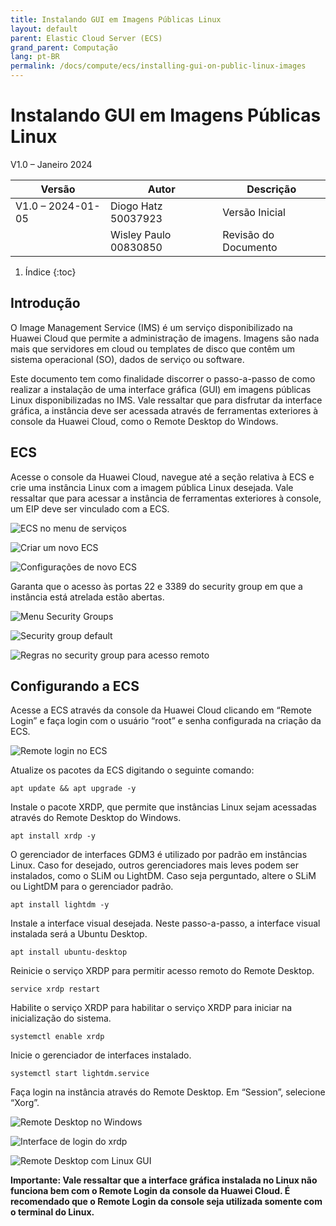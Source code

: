 ```yaml
---
title: Instalando GUI em Imagens Públicas Linux
layout: default
parent: Elastic Cloud Server (ECS)
grand_parent: Computação
lang: pt-BR
permalink: /docs/compute/ecs/installing-gui-on-public-linux-images
---
```


# Instalando GUI em Imagens Públicas Linux

V1.0 – Janeiro 2024

| **Versão**        | **Autor**             | **Descrição**        |
| ----------------- | --------------------- | -------------------- |
| V1.0 – 2024-01-05 | Diogo Hatz 50037923   | Versão Inicial       |
|                   | Wisley Paulo 00830850 | Revisão do Documento |

1. Índice
{:toc}

## Introdução

O Image Management Service (IMS) é um serviço disponibilizado na Huawei
Cloud que permite a administração de imagens. Imagens são nada mais que
servidores em cloud ou templates de disco que contêm um sistema
operacional (SO), dados de serviço ou software.

Este documento tem como finalidade discorrer o passo-a-passo de como
realizar a instalação de uma interface gráfica (GUI) em imagens públicas
Linux disponibilizadas no IMS. Vale ressaltar que para disfrutar da
interface gráfica, a instância deve ser acessada através de ferramentas
exteriores à console da Huawei Cloud, como o Remote Desktop do Windows.

## ECS

Acesse o console da Huawei Cloud, navegue até a seção relativa à ECS e
crie uma instância Linux com a imagem pública Linux desejada. Vale
ressaltar que para acessar a instância de ferramentas exteriores à
console, um EIP deve ser vinculado com a ECS.

![ECS no menu de serviços](/huaweicloud-knowledge-base/assets/images/ecs/installing-gui-on-public-linux-images/services-menu-ecs.jpg)

![Criar um novo ECS](/huaweicloud-knowledge-base/assets/images/ecs/installing-gui-on-public-linux-images/buy-ecs.jpg)

![Configurações de novo ECS](/huaweicloud-knowledge-base/assets/images/ecs/installing-gui-on-public-linux-images/new-ecs-details.jpg)

Garanta que o acesso às portas 22 e 3389 do security group em que a
instância está atrelada estão abertas.

![Menu Security Groups](/huaweicloud-knowledge-base/assets/images/ecs/installing-gui-on-public-linux-images/security-groups-menu.jpg)

![Security group default](/huaweicloud-knowledge-base/assets/images/ecs/installing-gui-on-public-linux-images/default-security-group.jpg)

![Regras no security group para acesso remoto](/huaweicloud-knowledge-base/assets/images/ecs/installing-gui-on-public-linux-images/security-group-rules-remote-access.jpg)

## Configurando a ECS

Acesse a ECS através da console da Huawei Cloud clicando em “Remote
Login” e faça login com o usuário “root” e senha configurada na criação
da ECS.

![Remote login no ECS](/huaweicloud-knowledge-base/assets/images/ecs/installing-gui-on-public-linux-images/ecs-remote-login.jpg)

Atualize os pacotes da ECS digitando o seguinte comando:

```shell
apt update && apt upgrade -y
```

Instale o pacote XRDP, que permite que instâncias Linux sejam acessadas
através do Remote Desktop do Windows.

```shell
apt install xrdp -y
```

O gerenciador de interfaces GDM3 é utilizado por padrão em instâncias
Linux. Caso for desejado, outros gerenciadores mais leves podem ser
instalados, como o SLiM ou LightDM. Caso seja perguntado, altere o SLiM
ou LightDM para o gerenciador padrão.

```shell
apt install lightdm -y
```

Instale a interface visual desejada. Neste passo-a-passo, a interface
visual instalada será a Ubuntu Desktop.

```shell
apt install ubuntu-desktop
```

Reinicie o serviço XRDP para permitir acesso remoto do Remote Desktop.

```shell
service xrdp restart
```

Habilite o serviço XRDP para habilitar o serviço XRDP para iniciar na
inicialização do sistema.

```shell
systemctl enable xrdp
```

Inicie o gerenciador de interfaces instalado.

```shell
systemctl start lightdm.service
```

Faça login na instância através do Remote Desktop. Em “Session”,
selecione “Xorg”.

![Remote Desktop no Windows](/huaweicloud-knowledge-base/assets/images/ecs/installing-gui-on-public-linux-images/windows-remote-desktop-connection.jpg)

![Interface de login do xrdp](/huaweicloud-knowledge-base/assets/images/ecs/installing-gui-on-public-linux-images/xrdp-login.jpg)

![Remote Desktop com Linux GUI](/huaweicloud-knowledge-base/assets/images/ecs/installing-gui-on-public-linux-images/remote-desktop-linux.jpg)

**Importante: Vale ressaltar que a interface gráfica instalada no Linux
não funciona bem com o Remote Login da console da Huawei Cloud. É
recomendado que o Remote Login da console seja utilizada somente com o
terminal do Linux.**
